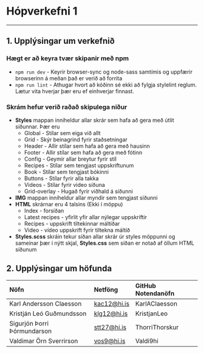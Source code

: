 # Hópverkefni 1
---
## 1. Upplýsingar um verkefnið
### Hægt er að keyra tvær skipanir með npm
* `npm run dev` - Keyrir browser-sync og node-sass samtímis og uppfærir browserinn á meðan það er verið að forrita
* `npm run lint` - Athugar hvort að kóðinn sé ekki að fylgja stylelint reglum. Lætur vita hverjar þær eru ef einhverjar finnast.
### Skrám hefur verið raðað skipulega niður
* **Styles** mappan inniheldur allar skrár sem hafa að gera með útlit síðunnar. Þær eru
  - Global - Stílar sem eiga við allt
  - Grid - Skýr beinagrind fyrir staðsetningar
  - Header - Allir stílar sem hafa að gera með hausinn
  - Footer - Allir stílar sem hafa að gera með fótinn
  - Config - Geymir allar breytur fyrir stíl
  - Recipes - Stílar sem tengjast uppskriftunum
  - Book - Stílar sem tengjast bókinni
  - Buttons - Stílar fyrir alla takka
  - Videos - Stílar fyrir video síðuna
  - Grid-overlay - Hugað fyrir viðhald á síðunni
* **IMG** mappan inniheldur allar myndir sem tengjast síðunni
* **HTML** skrárnar eru 4 talsins (Ekki í möppu)
  - Index - forsíðan
  - Latest recipes - yfirlit yfir allar nýlegar uppskriftir
  - Recipes - uppskrift tiltekinnar máltíðar
  - Video - vídeo uppskrift fyrir tiltekna máltíð
* **Styles.scss** skráin tekur síðan allar skrár úr styles möppunni og sameinar þær í nýtt skjal, **Styles.css**
  sem síðan er notað af öllum HTML síðunum
## 2. Upplýsingar um höfunda
| Nöfn                        | Netföng       | GitHub Notendanöfn |
| :----------------------------|:-------------| :------------------|
| Karl Andersson Claesson     | kac12@hi.is   | KarlAClaesson |
| Kristján Leó Guðmundsson    | klg12@hi.is   | KristjanLeo   |
| Sigurjón Þorri Þórmundarson | stt27@hi.is   | ThorriThorskur|
| Valdimar Örn Sverrirson     | vos9@hi.is    | Valdi9hi      |
